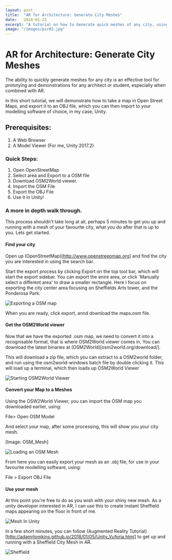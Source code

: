 ```yaml
---
layout: post
title:  "AR for Architecture: Generate City Meshes"
date:   2018-01-22
excerpt: "A tutorial on how to Generate quick meshes of any city, using Open Street Maps."
image: "/images/pic02.jpg"
---
```




# AR for Architecture: Generate City Meshes

The ability to quickly generate meshes for any city is an effective tool for prototying and demonstrations for any architect or student, especially when combined with AR. 

In this short tutorial, we will demonstrate how to take a map in Open Street Maps, and export it to an OBJ file, which you can then import to your modelling software of choice, in my case, Unity.  

## Prerequisites:

1. A Web Browser
2. A Model Viewer (For me, Unity 2017.2)

### Quick Steps:

1. Open OpenStreetMap
2. Select area and Export to a OSM file
3. Download OSM2World viewer.
4. Import the OSM File
5. Export the OBJ File
6. Use it in Unity!

### A more in depth walk through.

This process shouldn't take long at all, perhaps 5 minutes to get you up and running with a mesh of your favourite city, what you do after that is up to you. Lets get started.

#### Find your city

Open up (OpenStreetMap)[http://www.openstreepmap.org] and find the city you are interested in using the search bar.

Start the export process by clicking Export on the top tool bar, which will start the export sidebar. You can export the enire area, or click 'Manually select a different area' to draw a smaller rectangle. Here I focus on exporting the city center area focusing on Sheffields Arts tower, and the Ponderosa Park.

<div class="img_row">
	<img style="max-height: 100%"  src="{{ site.baseurl }}/img/Blogs/Tracked_AR_Vuforia/OSM_export.PNG" alt="Exporting a OSM map" title="Export OSM"/>
</div>

When you are ready, click export, annd download the maps.osm file. 

#### Get the OSM2World viewer 

Now that we have the exported .osm map, we need to convert it into a recognisable format, that is where OSM2World viewer comes in. You can download the latest binaries at (OSM2World)[osm2world.org/download/].

This will download a zip file, which you can extract to a OSM2world folder, and run using the osm2world-windows batch file by double clicking it. This will load up a terminal, which then loads up OSM2World Viewer



<div class="img_row">
	<img style="max-height: 100%"  src="{{ site.baseurl }}/img/Blogs/Tracked_AR_Vuforia/OSM_Viewer.PNG" alt="Starting OSM2World Viewer" title="OSM2World"/>
</div>


#### Convert your Map to a Meshes

Using the OSW2World Viewer, you can import the OSM map you downloaded earlier, using:

File> Open OSM Model

And select your map, after some processing, this will show you your city mesh.

[Image: OSM_Mesh]<div class="img_row">
	<img style="max-height: 100%"  src="{{ site.baseurl }}/img/Blogs/Tracked_AR_Vuforia/OSM_Mesh.PNG" alt="Loading an OSM Mesh" title="OSM2World Mesh"/>
</div>

From here you can easily export your mesh as an .obj file, for use in your favourite modelling software, using:

File > Export OBJ File

#### Use your mesh

At this point you're free to do as you wish with your shiny new mesh. As a unity developer interested in AR, I can use this to create instant Sheffield maps appearing on the floor in front of me.

<div class="img_row">
	<img style="max-height: 100%"  src="{{ site.baseurl }}/img/Blogs/Tracked_AR_Vuforia/Unity_Sheffield.PNG" alt="Mesh In Unity" title="Unity Mesh"/>
</div>

In a few short minutes, you can follow (Augmented Reality Tutorial)[http://adamrtomkins.github.io/2018/01/05/Unity_Vuforia.html] to get up and running with a Sheffield City Mesh in AR. 

<div class="img_row">
	<img style="max-height: 100%"  src="{{ site.baseurl }}/img/Blogs/Tracked_AR_Vuforia/Unity_Sheffield_AR.jpeg" alt=Sheffield in AR" title="Sheffield_in_AR"/>
	
</div>





